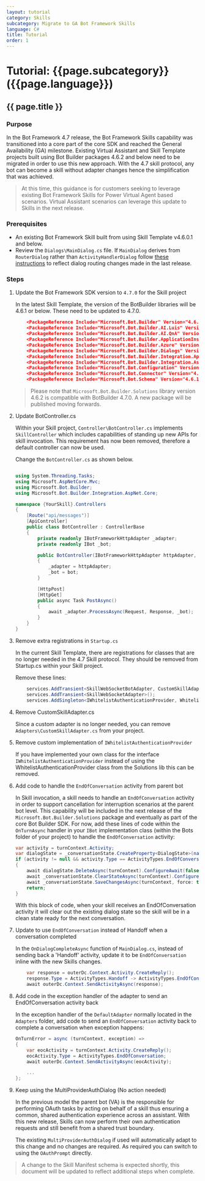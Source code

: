 ```yaml
---
layout: tutorial
category: Skills
subcategory: Migrate to GA Bot Framework Skills
language: C#
title: Tutorial
order: 1
---
```


# Tutorial: {{page.subcategory}} ({{page.language}})

## {{ page.title }}

### Purpose

In the Bot Framework 4.7 release, the Bot Framework Skills capability was transitioned into a core part of the core SDK and reached the General Availability (GA) milestone. Existing Virtual Assistant and Skill Template projects built using Bot Builder packages 4.6.2 and below need to be migrated in order to use this new approach. With the 4.7 skill protocol, any bot can become a skill without adapter changes hence the simplification that was achieved.

> At this time, this guidance is for customers seeking to leverage existing Bot Framework Skills for Power Virtual Agent based scenarios. Virtual Assistant scenarios can leverage this update to Skills in the next release.

### Prerequisites

- An existing Bot Framework Skill built from using Skill Template v4.6.0.1 and below.
- Review the `Dialogs\MainDialog.cs` file. If `MainDialog` derives from `RouterDialog` rather than `ActivityHandlerDialog` follow [these instructions](https://aka.ms/bfvarouting) to reflect dialog routing changes made in the last release.

### Steps

1. Update the Bot Framework SDK version to `4.7.0` for the Skill project

    In the latest Skill Template, the version of the BotBuilder libraries will be 4.6.1 or below. These need to be updated to 4.7.0. 

    ```json
        <PackageReference Include="Microsoft.Bot.Builder" Version="4.6.1 -> 4.7.0" />
        <PackageReference Include="Microsoft.Bot.Builder.AI.Luis" Version="4.6.1 -> 4.7.0" />
        <PackageReference Include="Microsoft.Bot.Builder.AI.QnA" Version="4.6.1 -> 4.7.0" />
        <PackageReference Include="Microsoft.Bot.Builder.ApplicationInsights" Version="4.6.1 -> 4.7.0" />
        <PackageReference Include="Microsoft.Bot.Builder.Azure" Version="4.6.1 -> 4.7.0" />
        <PackageReference Include="Microsoft.Bot.Builder.Dialogs" Version="4.6.1 -> 4.7.0" />
        <PackageReference Include="Microsoft.Bot.Builder.Integration.ApplicationInsights.Core" Version="4.6.1 -> 4.7.0" />
        <PackageReference Include="Microsoft.Bot.Builder.Integration.AspNet.Core" Version="4.6.1 -> 4.7.0" />
        <PackageReference Include="Microsoft.Bot.Configuration" Version="4.6.1 -> 4.7.0" />
        <PackageReference Include="Microsoft.Bot.Connector" Version="4.6.1 -> 4.7.0" />
        <PackageReference Include="Microsoft.Bot.Schema" Version="4.6.1 -> 4.7.0" />
    ```

    > Please note that `Microsoft.Bot.Builder.Solutions` library version 4.6.2 is compatible with BotBuilder 4.7.0. A new package will be published moving forwards.

2. Update BotController.cs

    Within your Skill project, `Controller\BotController.cs` implements `SkillController` which includes capabilities of standing up new APIs for skill invocation. This requirement has now been removed, therefore a default controller can now be used.

    Change the `BotController.cs` as shown below.

    ```csharp

    using System.Threading.Tasks;
    using Microsoft.AspNetCore.Mvc;
    using Microsoft.Bot.Builder;
    using Microsoft.Bot.Builder.Integration.AspNet.Core;

    namespace {YourSkill}.Controllers
    {
        [Route("api/messages")]
        [ApiController]
        public class BotController : ControllerBase
        {
            private readonly IBotFrameworkHttpAdapter _adapter;
            private readonly IBot _bot;

            public BotController(IBotFrameworkHttpAdapter httpAdapter, IBot bot)
            {
                _adapter = httpAdapter;
                _bot = bot;
            }

            [HttpPost]
            [HttpGet]
            public async Task PostAsync()
            {
                await _adapter.ProcessAsync(Request, Response, _bot);
            }
        }
    }

    ```

3. Remove extra registrations in `Startup.cs`

    In the current Skill Template, there are registrations for classes that are no longer needed in the 4.7 Skill protocol. They should be removed from Startup.cs within your Skill project.

    Remove these lines:

    ```csharp
        services.AddTransient<SkillWebSocketBotAdapter, CustomSkillAdapter>();	
        services.AddTransient<SkillWebSocketAdapter>();	
        services.AddSingleton<IWhitelistAuthenticationProvider, WhitelistAuthenticationProvider>();
    ```

4. Remove CustomSkillAdapter.cs

    Since a custom adapter is no longer needed, you can remove `Adapters\CustomSkillAdapter.cs` from your project.

5. Remove custom implementation of `IWhitelistAuthenticationProvider`

    If you have implemented your own class for the interface `IWhitelistAuthenticationProvider` instead of using the WhitelistAuthenticationProvider class from the Solutions lib this can be removed.

6. Add code to handle the `EndOfConversation` activity from parent bot

    In Skill invocation, a skill needs to handle an `EndOfConversation` activity in order to support cancellation for interruption scenarios at the parent bot level. This capability will be included in the next release of the `Microsoft.Bot.Builder.Solutions` package and eventually as part of the core Bot Builder SDK. For now, add these lines of code within the `OnTurnAsync` handler in your `IBot` implementation class (within the Bots folder of your project) to handle the `EndOfConversation` activity:

    ```csharp
    var activity = turnContext.Activity;
    var dialogState = _conversationState.CreateProperty<DialogState>(nameof(DialogState)));
    if (activity != null && activity.Type == ActivityTypes.EndOfConversation)
    {
        await dialogState.DeleteAsync(turnContext).ConfigureAwait(false);
        await _conversationState.ClearStateAsync(turnContext).ConfigureAwait(false);
        await _conversationState.SaveChangesAsync(turnContext, force: true).ConfigureAwait(false);
        return;
    }

    ```
    
    With this block of code, when your skill receives an EndOfConversation activity it will clear out the existing dialog state so the skill will be in a clean state ready for the next conversation.

7. Update to use `EndOfConversation` instead of Handoff when a conversation completed

    In the `OnDialogCompleteAsync` function of `MainDialog.cs`, instead of sending back a 'Handoff' activity, update it to be `EndOfConversation` inline with the new Skills changes.
    
    ```csharp
        var response = outerDc.Context.Activity.CreateReply();
        response.Type = ActivityTypes.Handoff -> ActivityTypes.EndOfConversation;
        await outerDc.Context.SendActivityAsync(response);

    ```

8. Add code in the exception handler of the adapter to send an EndOfConversation activity back

    In the exception handler of the `DefaultAdapter` normally located in the `Adapters` folder, add code to send an `EndOfConversation` activity back to complete a conversation when exception happens:

    ```csharp
    OnTurnError = async (turnContext, exception) =>
    {
        var eocActivity = turnContext.Activity.CreateReply();
        eocActivity.Type = ActivityTypes.EndOfConversation;
        await outerDc.Context.SendActivityAsync(eocActivity);

        ...
    };

    ```

9. Keep using the MultiProviderAuthDialog (No action needed)

    In the previous model the parent bot (VA) is the responsible for performing OAuth tasks by acting on behalf of a skill thus ensuring a common, shared authentication experience across an assistant. With this new release, Skills can now perform their own authentication requests and still benefit from a shared trust boundary.

    The existing `MultiProviderAuthDialog` if used will automatically adapt to this change and no changes are required. As required you can switch to using the `OAuthPrompt` directly.

> A change to the Skill Manifest schema is expected shortly, this document will be updated to reflect additional steps when complete.